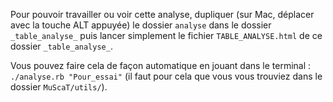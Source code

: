 
Pour pouvoir travailler ou voir cette analyse, dupliquer (sur Mac, déplacer avec la touche ALT appuyée) le dossier `analyse` dans le dossier `_table_analyse_` puis lancer simplement le fichier `TABLE_ANALYSE.html` de ce dossier `_table_analyse_`.

Vous pouvez faire cela de façon automatique en jouant dans le terminal : `./analyse.rb "Pour_essai"` (il faut pour cela que vous vous trouviez dans le dossier `MuScaT/utils/`).
